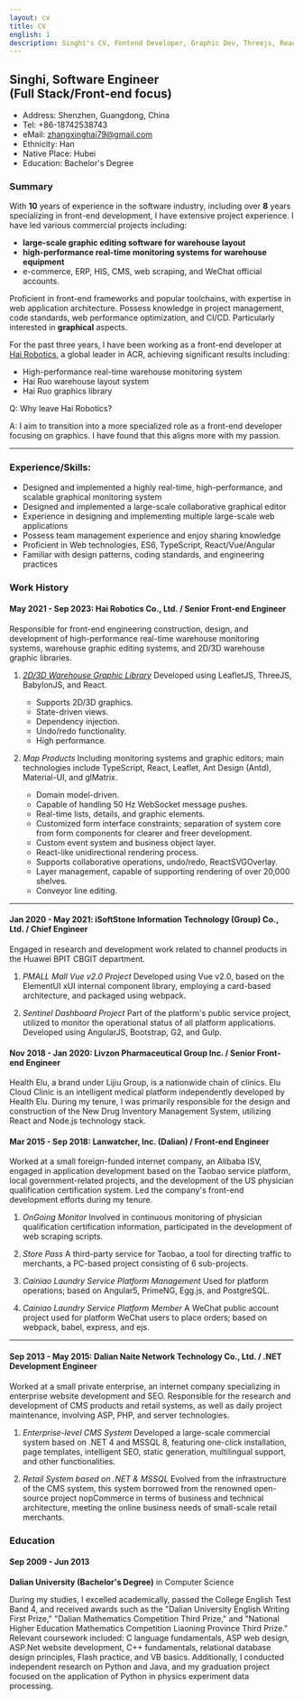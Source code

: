 ```yaml
---
layout: cv
title: CV
english: 1
description: Singhi's CV, Fontend Developer, Graphic Dev, Threejs, React
---
```


<h2>
Singhi, Software Engineer
<br />
(Full Stack/Front-end focus)
</h2>

- Address: Shenzhen, Guangdong, China
- Tel: +86-18742538743
- eMail: zhangxinghai79@gmail.com
- Ethnicity: Han
- Native Place: Hubei
- Education: Bachelor's Degree

### Summary

With **10** years of experience in the software industry, including over **8** years specializing in front-end development, I have extensive project experience. I have led various commercial projects including:

- **large-scale graphic editing software for warehouse layout**
- **high-performance real-time monitoring systems for warehouse equipment**
- e-commerce, ERP, HIS, CMS, web scraping, and WeChat official accounts.

Proficient in front-end frameworks and popular toolchains, with expertise in web application architecture. Possess knowledge in project management, code standards, web performance optimization, and CI/CD. Particularly interested in **graphical** aspects.

For the past three years, I have been working as a front-end developer at [Hai Robotics](https://www.hairobotics.com/company), a global leader in ACR, achieving significant results including:

- High-performance real-time warehouse monitoring system
- Hai Ruo warehouse layout system
- Hai Ruo graphics library

Q: Why leave Hai Robotics?

A: I aim to transition into a more specialized role as a front-end developer focusing on graphics. I have found that this aligns more with my passion.

---

### Experience/Skills:

- Designed and implemented a highly real-time, high-performance, and scalable graphical monitoring system
- Designed and implemented a large-scale collaborative graphical editor
- Experience in designing and implementing multiple large-scale web applications
- Possess team management experience and enjoy sharing knowledge
- Proficient in Web technologies, ES6, TypeScript, React/Vue/Angular
- Familiar with design patterns, coding standards, and engineering practices

### Work History

#### May 2021 - Sep 2023: Hai Robotics Co., Ltd. / Senior Front-end Engineer

Responsible for front-end engineering construction, design, and development of high-performance real-time warehouse monitoring systems, warehouse graphic editing systems, and 2D/3D warehouse graphic libraries.

1. _[2D/3D Warehouse Graphic Library](https://wik.zhangxinghai.cn)_ Developed using LeafletJS, ThreeJS, BabylonJS, and React.

   - Supports 2D/3D graphics.
   - State-driven views.
   - Dependency injection.
   - Undo/redo functionality.
   - High performance.

2. _Map Products_ Including monitoring systems and graphic editors; main technologies include TypeScript, React, Leaflet, Ant Design (Antd), Material-UI, and glMatrix.

   - Domain model-driven.
   - Capable of handling 50 Hz WebSocket message pushes.
   - Real-time lists, details, and graphic elements.
   - Customized form interface constraints; separation of system core from form components for clearer and freer development.
   - Custom event system and business object layer.
   - React-like unidirectional rendering process.
   - Supports collaborative operations, undo/redo, ReactSVGOverlay.
   - Layer management, capable of supporting rendering of over 20,000 shelves.
   - Conveyor line editing.

---

#### Jan 2020 - May 2021: iSoftStone Information Technology (Group) Co., Ltd. / Chief Engineer

Engaged in research and development work related to channel products in the Huawei BPIT CBGIT department.

1. _PMALL Mall Vue v2.0 Project_ Developed using Vue v2.0, based on the ElementUI xUI internal component library, employing a card-based architecture, and packaged using webpack.

2. _Sentinel Dashboard Project_ Part of the platform's public service project, utilized to monitor the operational status of all platform applications. Developed using AngularJS, Bootstrap, G2, and Gulp.

#### Nov 2018 - Jan 2020: Livzon Pharmaceutical Group Inc. / Senior Front-end Engineer

Health Elu, a brand under Lijiu Group, is a nationwide chain of clinics. Elu Cloud Clinic is an intelligent medical platform independently developed by Health Elu. During my tenure, I was primarily responsible for the design and construction of the New Drug Inventory Management System, utilizing React and Node.js technology stack.

#### Mar 2015 - Sep 2018: Lanwatcher, Inc. (Dalian) / Front-end Engineer

Worked at a small foreign-funded internet company, an Alibaba ISV, engaged in application development based on the Taobao service platform, local government-related projects, and the development of the US physician qualification certification system. Led the company's front-end development efforts during my tenure.

1. _OnGoing Monitor_ Involved in continuous monitoring of physician qualification certification information, participated in the development of web scraping scripts.

2. _Store Pass_ A third-party service for Taobao, a tool for directing traffic to merchants, a PC-based project consisting of 6 sub-projects.

3. _Cainiao Laundry Service Platform Management_ Used for platform operations; based on Angular5, PrimeNG, Egg.js, and PostgreSQL.

4. _Cainiao Laundry Service Platform Member_ A WeChat public account project used for platform WeChat users to place orders; based on webpack, babel, express, and ejs.

---

#### Sep 2013 - May 2015: Dalian Naite Network Technology Co., Ltd. / .NET Development Engineer

Worked at a small private enterprise, an internet company specializing in enterprise website development and SEO. Responsible for the research and development of CMS products and retail systems, as well as daily project maintenance, involving ASP, PHP, and server technologies.

1. _Enterprise-level CMS System_ Developed a large-scale commercial system based on .NET 4 and MSSQL 8, featuring one-click installation, page templates, intelligent SEO, static generation, multilingual support, and other functionalities.

2. _Retail System based on .NET & MSSQL_ Evolved from the infrastructure of the CMS system, this system borrowed from the renowned open-source project nopCommerce in terms of business and technical architecture, meeting the online business needs of small-scale retail merchants.

### Education

#### Sep 2009 - Jun 2013

**Dalian University (Bachelor's Degree)** in Computer Science

During my studies, I excelled academically, passed the College English Test Band 4, and received awards such as the "Dalian University English Writing First Prize," "Dalian Mathematics Competition Third Prize," and "National Higher Education Mathematics Competition Liaoning Province Third Prize." Relevant coursework included: C language fundamentals, ASP web design, ASP.Net website development, C++ fundamentals, relational database design principles, Flash practice, and VB basics. Additionally, I conducted independent research on Python and Java, and my graduation project focused on the application of Python in physics experiment data processing.
